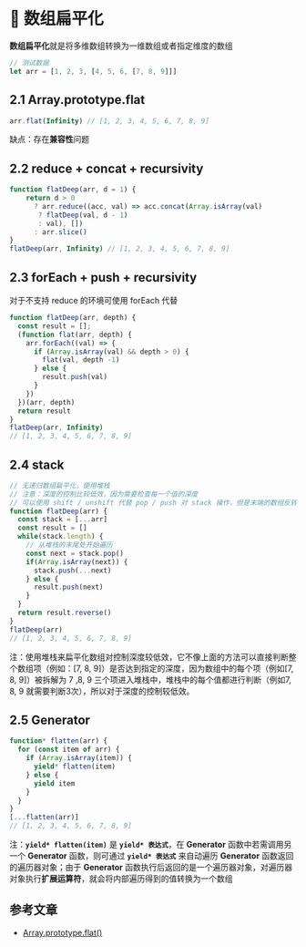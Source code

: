 # :japanese_goblin: 数组扁平化

<!-- markdownlint-disable MD033 -->

**数组扁平化**就是将多维数组转换为一维数组或者指定维度的数组

```js
// 测试数据
let arr = [1, 2, 3, [4, 5, 6, [7, 8, 9]]]
```

## 2.1 Array.prototype.flat <Badge text="ECMAScript 2019" type="warning"/>

```js
arr.flat(Infinity) // [1, 2, 3, 4, 5, 6, 7, 8, 9]
```

缺点：存在**兼容性**问题

## 2.2 reduce + concat + recursivity

```js
function flatDeep(arr, d = 1) {
    return d > 0
      ? arr.reduce((acc, val) => acc.concat(Array.isArray(val)
       ? flatDeep(val, d - 1)
       : val), [])
      : arr.slice()
}
flatDeep(arr, Infinity) // [1, 2, 3, 4, 5, 6, 7, 8, 9]
```

## 2.3 forEach + push + recursivity

对于不支持 reduce 的环境可使用 forEach 代替

```js
function flatDeep(arr, depth) {
  const result = [];
  (function flat(arr, depth) {
    arr.forEach((val) => {
      if (Array.isArray(val) && depth > 0) {
        flat(val, depth -1)
      } else {
        result.push(val)
      }
    })
  })(arr, depth)
  return result
}
flatDeep(arr, Infinity)
// [1, 2, 3, 4, 5, 6, 7, 8, 9]
```

## 2.4 stack

```js
// 无递归数组扁平化，使用堆栈
// 注意：深度的控制比较低效，因为需要检查每一个值的深度
// 可以使用 shift / unshift 代替 pop / push 对 stack 操作，但是末端的数组反转更快
function flatDeep(arr) {
  const stack = [...arr]
  const result = []
  while(stack.length) {
    // 从堆栈的末尾处开始遍历
    const next = stack.pop()
    if(Array.isArray(next)) {
      stack.push(...next)
    } else {
      result.push(next)
    }
  }
  return result.reverse()
}
flatDeep(arr)
// [1, 2, 3, 4, 5, 6, 7, 8, 9]
```

注：使用堆栈来扁平化数组对控制深度较低效，它不像上面的方法可以直接判断整个数组项（例如：[7, 8, 9]）是否达到指定的深度，因为数组中的每个项（例如[7, 8, 9]）被拆解为 7 ,8, 9 三个项进入堆栈中，堆栈中的每个值都进行判断（例如7, 8, 9 就需要判断3次），所以对于深度的控制较低效。

## 2.5 Generator

```js
function* flatten(arr) {
  for (const item of arr) {
    if (Array.isArray(item)) {
      yield* flatten(item)
    } else {
      yield item
    }
  }
}
[...flatten(arr)]
// [1, 2, 3, 4, 5, 6, 7, 8, 9]
```

注：**`yield* flatten(item)`** 是 **`yield* 表达式`**，在 **Generator** 函数中若需调用另一个 **Generator** 函数，则可通过 **`yield* 表达式`** 来自动遍历 **Generator** 函数返回的遍历器对象；由于 **Generator** 函数执行后返回的是一个遍历器对象，对遍历器对象执行**扩展运算符**，就会将内部遍历得到的值转换为一个数组

## 参考文章

- [Array.prototype.flat()](https://developer.mozilla.org/zh-CN/docs/Web/JavaScript/Reference/Global_Objects/Array/flat)
